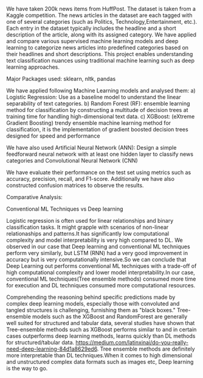 We have taken 200k news items from HuffPost. The dataset is taken from a Kaggle competition. The news articles in the dataset are each tagged with one of several categories (such as Politics, Technology,Entertainment, etc.). Each entry in the dataset typically includes the headline and a short description of the article, along
with its assigned category. We have applied and compare various supervised machine learning models and deep learning to categorize news articles into predefined categories based on their headlines and short descriptions. This project enables understanding text classification nuances using traditional machine learning such as deep learning approaches.

Major Packages used: sklearn, nltk, pandas

We have applied following Machine Learning models and analysed them:
a) Logistic Regression: Use as a baseline model to understand the linear separability of text categories.
b) Random Forest (RF):  ensemble learning method for classification by constructing a multitude of decision trees at training time for handling high-dimensional text data.
c) XGBoost: (eXtreme Gradient Boosting) trendy ensemble machine learning method for classification, it is the implementation of gradient boosted decision trees designed for speed and performance 

We have also used Artificial Neural Network (ANN): Design a simple feedforward neural network with at least one hidden layer to
classify news categories and Convolutional Neural Network (CNN)

We have evaluate their performance on the test set using metrics such as accuracy,
precision, recall, and F1-score. Additionally we have also constructed confusion matrices
to observe the results.

Comparative Analysis:

Conventional ML Techniques vs Deep learning

Logistic regression is often used for linear relationships and binary classification tasks. It might grapple with scenarios of non-linear relationaships and patterns.It has significantly low computational complexity and model interpretability is very high compared to DL. We observed in our case that Deep learning and conventional ML techniques perform very similarly, but LSTM (RNN) had a very good improvement in accuracy but is very computationally intensive.So we can conclude that Deep Learning out performs conventional ML techniques with a trade-off of high computational complexity and lower model interpretability.In our case, conventional ML techniques(Tree ensemble methods) consumed more time for execution and DL techniques consumed more computational resources.

Comprehending the reasoning behind specific predictions made by complex deep learning models, especially those with convoluted and tangled structures is challenging, furnishing them as "black boxes." Tree-ensemble models such as the XGBoost and RandomForest are generally well suited for structured and tabular data, several studies have shown that Tree-ensemble methods such as XGBoost performs similar to and in certain cases outperforms deep learning methods, learns quickly than DL methods for structured/tabular data. https://medium.com/latinxinai/do-you-really-need-deep-learning-84d1a8629ed6. Tree ensemble methods are definitely more interpretable than DL techniques.When it comes to high dimensional and unstructured complex data formats such as images etc, Deep learning is the way to go.
